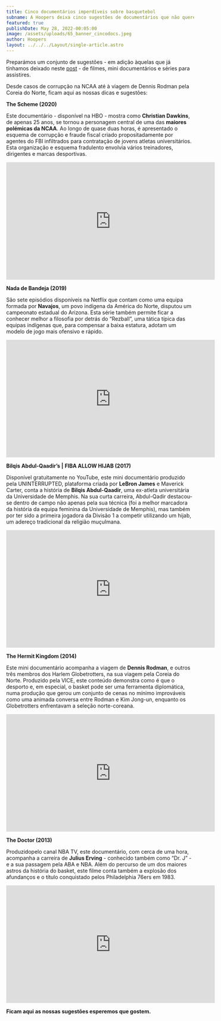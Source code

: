 ```yaml
---
title: Cinco documentários imperdíveis sobre basquetebol
subname: A Hoopers deixa cinco sugestões de documentários que não querer perder.
featured: true
publishDate: May 28, 2022-00:05:00
image: /assets/uploads/65_banner_cincodocs.jpeg
author: Hoopers
layout: ../../../Layout/single-article.astro
---
```

Preparámos um conjunto de sugestões - em adição àquelas que já tínhamos deixado neste [post](https://www.instagram.com/p/B-HLnOohRmd/) - de filmes, mini documentários e séries para assistires.

Desde casos de corrupção na NCAA até à viagem de Dennis Rodman pela Coreia do Norte, ficam aqui as nossas dicas e sugestões:

**The Scheme (2020)**

Este documentário - disponível na HBO - mostra como **Christian Dawkins**, de apenas 25 anos, se tornou a personagem central de uma das **maiores polémicas da NCAA**. Ao longo de quase duas horas, é apresentado o esquema de corrupção e fraude fiscal criado propositadamente por agentes do FBI infiltrados para contratação de jovens atletas universitários. Esta organização e esquema fradulento envolvia vários treinadores, dirigentes e marcas desportivas.

<iframe width="560" height="315" src="https://www.youtube.com/embed/ylAG1MBDzb0" title="YouTube video player" frameborder="0" allow="accelerometer; autoplay; clipboard-write; encrypted-media; gyroscope; picture-in-picture" allowfullscreen></iframe>

**Nada de Bandeja (2019)**

São sete episódios disponíveis na Netflix que contam como uma equipa formada por **Navajos**, um povo indígena da América do Norte, disputou um campeonato estadual do Arizona. Esta série também permite ficar a conhecer melhor a filosofia por detrás do “Rezball”, uma tática típica das equipas indígenas que, para compensar a baixa estatura, adotam um modelo de jogo mais ofensivo e rápido.

<iframe width="560" height="315" src="https://www.youtube.com/embed/SFneLEv2lNk" title="YouTube video player" frameborder="0" allow="accelerometer; autoplay; clipboard-write; encrypted-media; gyroscope; picture-in-picture" allowfullscreen></iframe>

**Bilqis Abdul-Qaadir’s |** **FIBA ALLOW HIJAB (2017)**

Disponível gratuitamente no YouTube, este mini documentário produzido pela UNINTERRUPTED, plataforma criada por **LeBron James** e Maverick Carter, conta a história de **Bilqis Abdul-Qaadir**, uma ex-atleta universitária da Universidade de Memphis. Na sua curta carreira, Abdul-Qadir destacou-se dentro de campo não apenas pela sua técnica (foi a melhor marcadora da história da equipa feminina da Universidade de Memphis), mas também por ter sido a primeira jogadora da Divisão 1 a competir utilizando um hijab, um adereço tradicional da religião muçulmana.

<iframe width="560" height="315" src="https://www.youtube.com/embed/0E-SKXBnlJg" title="YouTube video player" frameborder="0" allow="accelerometer; autoplay; clipboard-write; encrypted-media; gyroscope; picture-in-picture" allowfullscreen></iframe>

**The Hermit Kingdom (2014)**

Este mini documentário acompanha a viagem de **Dennis Rodman**, e outros três membros dos Harlem Globetrotters, na sua viagem pela Coreia do Norte. Produzido pela VICE, este conteúdo demonstra como é que o desporto e, em especial, o basket pode ser uma ferramenta diplomática, numa produção que gerou um conjunto de cenas no mínimo improváveis como uma animada conversa entre Rodman e Kim Jong-un, enquanto os Globetrotters enfrentavam a seleção norte-coreana. 

<iframe width="560" height="315" src="https://www.youtube.com/embed/IrCQh1usdzE" title="YouTube video player" frameborder="0" allow="accelerometer; autoplay; clipboard-write; encrypted-media; gyroscope; picture-in-picture" allowfullscreen></iframe>

**The Doctor (2013)**

Produzidopelo canal NBA TV, este documentário, com cerca de uma hora, acompanha a carreira de **Julius Erving** - conhecido também como “Dr. J” - e a sua passagem pela ABA e NBA. Além do percurso de um dos maiores astros da história do basket, este filme conta também a explosão dos afundanços e o título conquistado pelos Philadelphia 76ers em 1983.  

<iframe width="560" height="315" src="https://www.youtube.com/embed/AKwXf0EQLhU" title="YouTube video player" frameborder="0" allow="accelerometer; autoplay; clipboard-write; encrypted-media; gyroscope; picture-in-picture" allowfullscreen></iframe>

**Ficam aqui as nossas sugestões esperemos que gostem.**